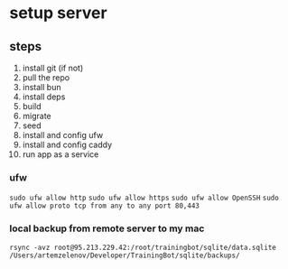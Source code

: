# setup server

## steps

1. install git (if not)
2. pull the repo
3. install bun
4. install deps
5. build
6. migrate
7. seed
8. install and config ufw
9. install and config caddy
10. run app as a service

### ufw

`sudo ufw allow http`
`sudo ufw allow https`
`sudo ufw allow OpenSSH`
`sudo ufw allow proto tcp from any to any port 80,443`

### local backup from remote server to my mac

`rsync -avz root@95.213.229.42:/root/trainingbot/sqlite/data.sqlite /Users/artemzelenov/Developer/TrainingBot/sqlite/backups/`

